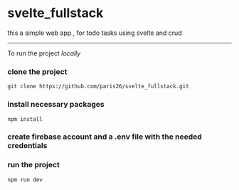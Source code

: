 # svelte_fullstack
this a simple web app , for todo tasks using svelte and crud

----
To run the project *locally*

### clone the project 
`git clone https://github.com/paris26/svelte_fullstack.git`

### install necessary packages
` npm install `

### create firebase account and a .env file with the needed credentials

### run the project 
`npm run dev`
